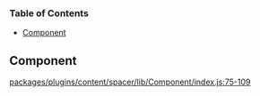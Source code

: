 <!-- Generated by documentation.js. Update this documentation by updating the source code. -->

### Table of Contents

-   [Component][1]

## Component

[packages/plugins/content/spacer/lib/Component/index.js:75-109][2]

[1]: #component

[2]: https://github.com/PeterKottas/editor/blob/306e1ece52f6e4853e83bb83b6e37a9411533bdf/packages/plugins/content/spacer/lib/Component/index.js#L75-L109 "Source code on GitHub"
